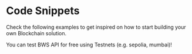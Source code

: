 # Code Snippets

Check the following examples to get inspired on how to start building your own Blockchain solution.

<aside class="warning">
You can test BWS API for free using Testnets (e.g. sepolia, mumbai)!
</aside>